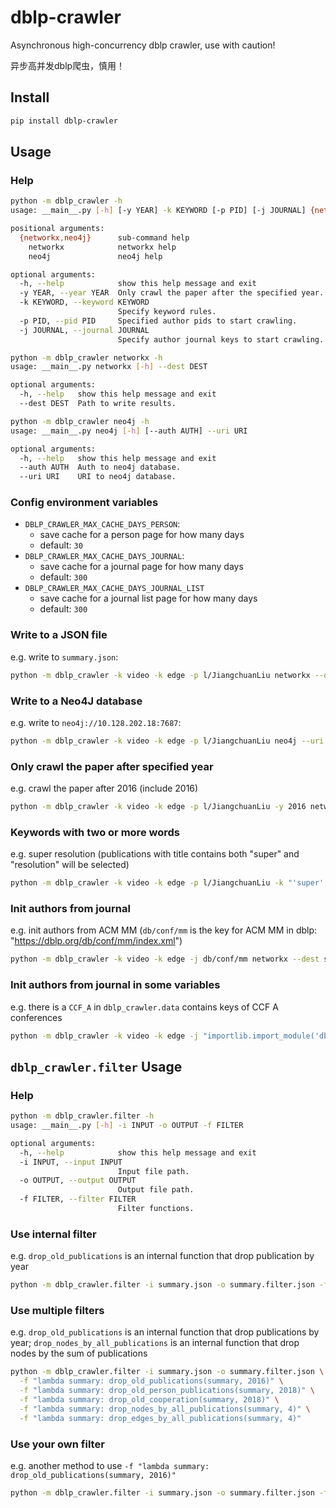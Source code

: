 # dblp-crawler

Asynchronous high-concurrency dblp crawler, use with caution!

异步高并发dblp爬虫，慎用！

## Install

```sh
pip install dblp-crawler
```

## Usage

### Help

```sh
python -m dblp_crawler -h
usage: __main__.py [-h] [-y YEAR] -k KEYWORD [-p PID] [-j JOURNAL] {networkx,neo4j} ...

positional arguments:
  {networkx,neo4j}      sub-command help
    networkx            networkx help
    neo4j               neo4j help

optional arguments:
  -h, --help            show this help message and exit
  -y YEAR, --year YEAR  Only crawl the paper after the specified year.
  -k KEYWORD, --keyword KEYWORD
                        Specify keyword rules.
  -p PID, --pid PID     Specified author pids to start crawling.
  -j JOURNAL, --journal JOURNAL
                        Specify author journal keys to start crawling.
```

```sh
python -m dblp_crawler networkx -h
usage: __main__.py networkx [-h] --dest DEST

optional arguments:
  -h, --help   show this help message and exit
  --dest DEST  Path to write results.
```

```sh
python -m dblp_crawler neo4j -h   
usage: __main__.py neo4j [-h] [--auth AUTH] --uri URI

optional arguments:
  -h, --help   show this help message and exit
  --auth AUTH  Auth to neo4j database.
  --uri URI    URI to neo4j database.
```

### Config environment variables

* `DBLP_CRAWLER_MAX_CACHE_DAYS_PERSON`: 
  * save cache for a person page for how many days
  * default: `30`
* `DBLP_CRAWLER_MAX_CACHE_DAYS_JOURNAL`: 
  * save cache for a journal page for how many days
  * default: `300`
* `DBLP_CRAWLER_MAX_CACHE_DAYS_JOURNAL_LIST`
  * save cache for a journal list page for how many days
  * default: `300`

### Write to a JSON file

e.g. write to `summary.json`:

```sh
python -m dblp_crawler -k video -k edge -p l/JiangchuanLiu networkx --dest summary.json
```

### Write to a Neo4J database

e.g. write to `neo4j://10.128.202.18:7687`:

```sh
python -m dblp_crawler -k video -k edge -p l/JiangchuanLiu neo4j --uri neo4j://10.128.202.18:7687
```

### Only crawl the paper after specified year

e.g. crawl the paper after 2016 (include 2016)

```sh
python -m dblp_crawler -k video -k edge -p l/JiangchuanLiu -y 2016 networkx --dest summary.json
```

### Keywords with two or more words

e.g. super resolution (publications with title contains both "super" and "resolution" will be selected)

```sh
python -m dblp_crawler -k video -k edge -p l/JiangchuanLiu -k "'super','resolution'" networkx --dest summary.json
```

### Init authors from journal

e.g. init authors from ACM MM (`db/conf/mm` is the key for ACM MM in dblp: "https://dblp.org/db/conf/mm/index.xml")

```sh
python -m dblp_crawler -k video -k edge -j db/conf/mm networkx --dest summary.json
```

### Init authors from journal in some variables

e.g. there is a `CCF_A` in `dblp_crawler.data` contains keys of CCF A conferences

```sh
python -m dblp_crawler -k video -k edge -j "importlib.import_module('dblp_crawler.data').CCF_A" networkx --dest summary.json
```

## `dblp_crawler.filter` Usage

### Help

```sh
python -m dblp_crawler.filter -h                                                       
usage: __main__.py [-h] -i INPUT -o OUTPUT -f FILTER

optional arguments:
  -h, --help            show this help message and exit
  -i INPUT, --input INPUT
                        Input file path.
  -o OUTPUT, --output OUTPUT
                        Output file path.
  -f FILTER, --filter FILTER
                        Filter functions.
```

### Use internal filter

e.g. `drop_old_publications` is an internal function that drop publication by year

```sh
python -m dblp_crawler.filter -i summary.json -o summary.filter.json -f "lambda summary: drop_old_publications(summary, 2016)"
```

### Use multiple filters

e.g. `drop_old_publications` is an internal function that drop publications by year; `drop_nodes_by_all_publications` is an internal function that drop nodes by the sum of publications

```sh
python -m dblp_crawler.filter -i summary.json -o summary.filter.json \
  -f "lambda summary: drop_old_publications(summary, 2016)" \
  -f "lambda summary: drop_old_person_publications(summary, 2018)" \
  -f "lambda summary: drop_old_cooperation(summary, 2018)" \
  -f "lambda summary: drop_nodes_by_all_publications(summary, 4)" \
  -f "lambda summary: drop_edges_by_all_publications(summary, 4)"
```

### Use your own filter

e.g. another method to use `-f "lambda summary: drop_old_publications(summary, 2016)"`

```sh
python -m dblp_crawler.filter -i summary.json -o summary.filter.json -f "lambda summary: importlib.import_module('dblp_crawler.filter').drop_old_publications(summary, 2016)"
```